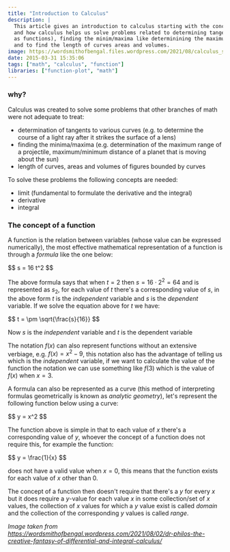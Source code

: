```yaml
---
title: "Introduction to Calculus"
description: |
  This article gives an introduction to calculus starting with the concept of a function
  and how calculus helps us solve problems related to determining tangents to curves (expressed
  as functions), finding the minim/maxima like determinining the maximum range of a projectile,
  and to find the length of curves areas and volumes.
image: https://wordsmithofbengal.files.wordpress.com/2021/08/calculus_score-sheet.png
date: 2015-03-31 15:35:06
tags: ["math", "calculus", "function"]
libraries: ["function-plot", "math"]
---
```


### why?

Calculus was created to solve some problems that other branches of math were not adequate to treat:

- determination of tangents to various curves (e.g. to determine the course of a light ray after it strikes the surface of a lens)
- finding the minima/maxima (e.g. determination of the maximum range of a projectile, maximum/minimum distance of a planet that is moving about the sun)
- length of curves, areas and volumes of figures bounded by curves

To solve these problems the following concepts are needed:

- limit (fundamental to formulate the derivative and the integral)
- derivative
- integral

### The concept of a function

A function is the relation between variables (whose value can be expressed numerically), the most effective mathematical representation of a function is through a *formula* like the one below:

<div>$$
s = 16 t^2
$$</div>

The above formula says that when $t=2$ then $s=16 \cdot 2^2 = 64$ and is represented as $s_2$, for each value of $t$ there's a corresponding value of $s$, in the above form $t$ is the *independent* variable and $s$ is the *dependent* variable. If we solve the equation above for $t$ we have:

<div>$$
t = \pm \sqrt{\frac{s}{16}}
$$</div>

Now $s$ is the *independent* variable and $t$ is the dependent variable

The notation $f(x)$ can also represent functions without an extensive verbiage, e.g. $f(x) = x^2 - 9$, this notation also has the advantage of telling us which is the *independent* variable, if we want to calculate the value of the function the notation we can use something like $f(3)$ which is the value of $f(x)$ when $x = 3$.

A formula can also be represented as a curve (this method of interpreting formulas geometrically is known as *analytic geometry*), let's represent the following function below using a curve:

<div>$$
y = x^2
$$</div>

<div id="formula-as-a-curve"></div>


The function above is simple in that to each value of $x$ there's a corresponding value of $y$, whoever the concept of a function does not require this, for example the function:

<div>$$
y = \frac{1}{x}
$$</div>

does not have a valid value when $x = 0$, this means that the function exists for each value of $x$ other than $0$.

<div id="for-other-than-0"></div>

The concept of a function then doesn't require that there's a $y$ for every $x$ but it does require a $y$-value for each value $x$ in some collection/set of $x$ values, the collection of $x$ values for which a $y$ value exist is called *domain* and the collection of the corresponding $y$ values is called *range*.

<script src="/js/calculus/intro.js"></script>

*Image taken from https://wordsmithofbengal.wordpress.com/2021/08/02/dr-philos-the-creative-fantasy-of-differential-and-integral-calculus/*

